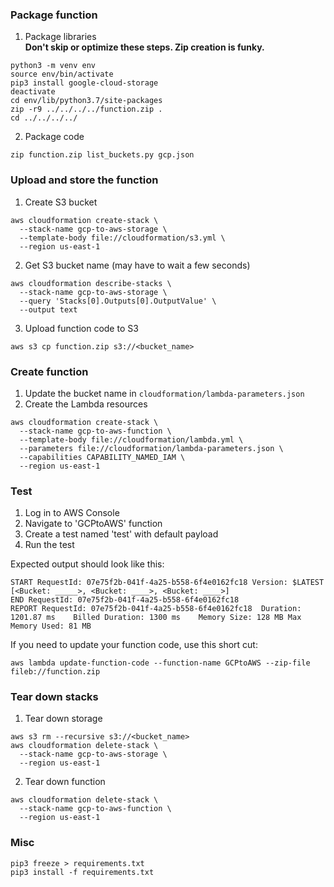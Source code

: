 

### Package function
1. Package libraries  
__Don't skip or optimize these steps. Zip creation is funky.__  
```
python3 -m venv env
source env/bin/activate
pip3 install google-cloud-storage
deactivate
cd env/lib/python3.7/site-packages
zip -r9 ../../../../function.zip .
cd ../../../../
```
2. Package code  
```
zip function.zip list_buckets.py gcp.json
```

### Upload and store the function
1. Create S3 bucket
  ```
  aws cloudformation create-stack \
    --stack-name gcp-to-aws-storage \
    --template-body file://cloudformation/s3.yml \
    --region us-east-1
  ```
2. Get S3 bucket name (may have to wait a few seconds)
  ```
  aws cloudformation describe-stacks \
    --stack-name gcp-to-aws-storage \
    --query 'Stacks[0].Outputs[0].OutputValue' \
    --output text
  ```
3. Upload function code to S3
  ```
  aws s3 cp function.zip s3://<bucket_name>
  ```

### Create function
1. Update the bucket name in `cloudformation/lambda-parameters.json`
2. Create the Lambda resources
```
aws cloudformation create-stack \
  --stack-name gcp-to-aws-function \
  --template-body file://cloudformation/lambda.yml \
  --parameters file://cloudformation/lambda-parameters.json \
  --capabilities CAPABILITY_NAMED_IAM \
  --region us-east-1
```

### Test
1. Log in to AWS Console
2. Navigate to 'GCPtoAWS' function
3. Create a test named 'test' with default payload
4. Run the test

Expected output should look like this:
```
START RequestId: 07e75f2b-041f-4a25-b558-6f4e0162fc18 Version: $LATEST
[<Bucket: _____>, <Bucket: ____>, <Bucket: ____>]
END RequestId: 07e75f2b-041f-4a25-b558-6f4e0162fc18
REPORT RequestId: 07e75f2b-041f-4a25-b558-6f4e0162fc18	Duration: 1201.87 ms	Billed Duration: 1300 ms 	Memory Size: 128 MB	Max Memory Used: 81 MB
```

If you need to update your function code, use this short cut:
```
aws lambda update-function-code --function-name GCPtoAWS --zip-file fileb://function.zip
```

### Tear down stacks
1. Tear down storage
```
aws s3 rm --recursive s3://<bucket_name>
aws cloudformation delete-stack \
  --stack-name gcp-to-aws-storage \
  --region us-east-1
```
2. Tear down function
```
aws cloudformation delete-stack \
  --stack-name gcp-to-aws-function \
  --region us-east-1
```

### Misc
```
pip3 freeze > requirements.txt
pip3 install -f requirements.txt
```
